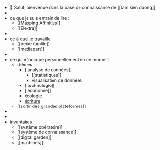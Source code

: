 - 👋 Salut, bienvenue dans la base de connaissance de [[tam kien duong]]
-
- ce que je suis entrain de lire :
	- [[Mapping Affinities]]
	- [[Elektra]]
-
- ce à quoi je travaille
	- [[petite famille]]
	- [[mediapart]]
-
- ce qui m'occupe personnellement en ce moment
	- thèmes
		- [[analyse de données]]
			- [[statistiques]]
			- visualisation de données
		- [[technologie]]
		- [[économie]]
		- écologie
		- [écriture]([[écrire]])
	- [[sortir des grandes plateformes]]
-
-
- inventaires
	- [[système opératoire]]
	- [[système de connaissance]]
	- [[digital garden]]
	- [[machines]]